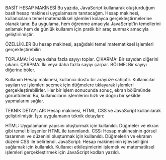 BASİT HESAP MAKİNESİ
Bu yazıda, JavaScript kullanarak oluşturduğum basit hesap makinesi uygulamasını tanıtacağım. Hesap makinesi, kullanıcıların temel matematiksel işlemleri kolayca gerçekleştirmelerine olanak tanır. Bu uygulama, hem öğrenme amacıyla JavaScript'in temellerini anlamak hem de günlük kullanım için pratik bir araç sunmak amacıyla geliştirilmiştir.

ÖZELLİKLER
Bu hesap makinesi, aşağıdaki temel matematiksel işlemleri gerçekleştirebilir:

TOPLAMA: İki veya daha fazla sayıyı toplar.
ÇIKARMA: Bir sayıdan diğerini çıkarır.
ÇARPMA: İki veya daha fazla sayıyı çarpar.
BÖLME: Bir sayıyı diğerine böler.

Kullanım
Hesap makinesi, kullanıcı dostu bir arayüze sahiptir. Kullanıcılar sayıları ve işlemleri seçmek için düğmelere tıklayarak işlemleri gerçekleştirebilirler. Her bir işlem sonucunda sonuç, ekran bölümünde görüntülenir. Bu, kullanıcıların işlemlerini hızlı ve doğru bir şekilde yapmalarını sağlar.

TEKNİK DETAYLAR: 
Hesap makinesi, HTML, CSS ve JavaScript kullanılarak geliştirilmiştir. İşte uygulamanın teknik detayları:

HTML: Uygulamanın yapısını oluşturmak için kullanıldı. Düğmeler ve ekran gibi temel bileşenler HTML ile tanımlandı.
CSS: Hesap makinesinin görsel tasarımını ve düzenini oluşturmak için kullanıldı. Düğmelerin ve ekranın düzeni CSS ile belirlendi.
JavaScript: Hesap makinesinin işlevselliğini sağlamak için kullanıldı. Kullanıcı etkileşimlerini işlemek ve matematiksel işlemleri gerçekleştirmek için JavaScript kodları yazıldı.
